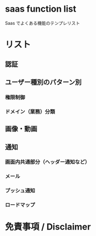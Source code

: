 # saas function list
Saas でよくある機能のテンプレリスト
  
# リスト
## 認証
## ユーザー種別のパターン別
### 権限制御
### ドメイン（業務）分類
## 画像・動画
## 通知
### 画面内共通部分（ヘッダー通知など）
### メール
### プッシュ通知
### ロードマップ



# 免責事項 / Disclaimer